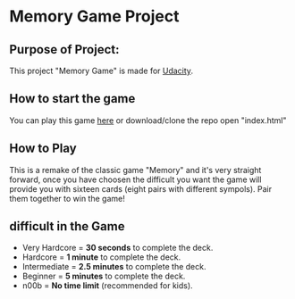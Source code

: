 # Memory Game Project

## Purpose of Project:
This project "Memory Game" is made for [Udacity](http://udacity.com/).

## How to start the game

You can play this game [here](http://lonniedesign.com/udacity/memory-game/) or download/clone the repo open "index.html"

## How to Play

This is a remake of the classic game "Memory" and it's very straight forward, once you have choosen the difficult you want the game will provide you with sixteen cards (eight pairs with different sympols). Pair them together to win the game!

## difficult in the Game

* Very Hardcore = **30 seconds** to complete the deck.
* Hardcore = **1 minute** to complete the deck.
* Intermediate = **2.5 minutes** to complete the deck.
* Beginner = **5 minutes** to complete the deck.
* n00b = **No time limit** (recommended for kids).
